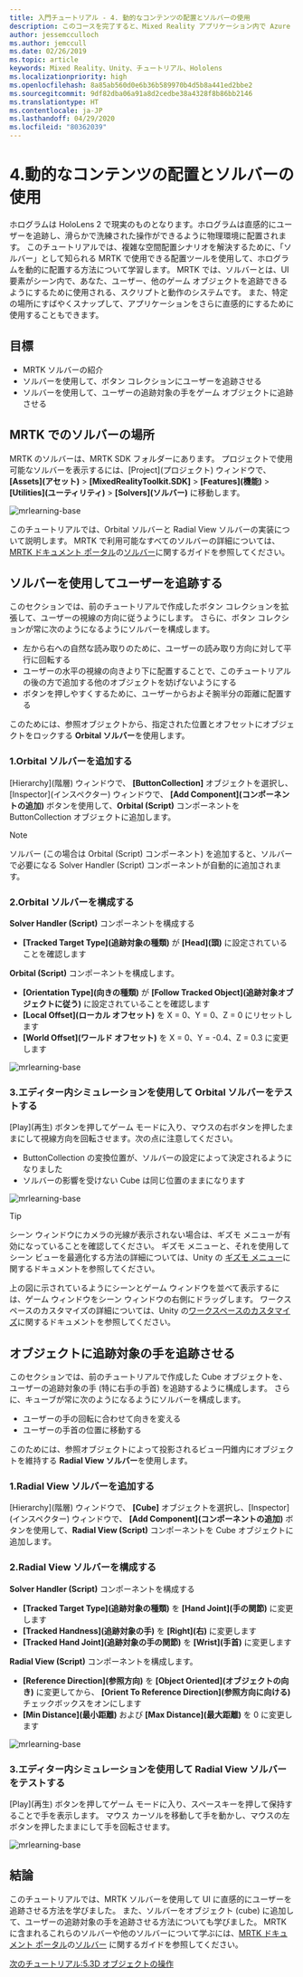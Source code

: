 ```yaml
---
title: 入門チュートリアル - 4. 動的なコンテンツの配置とソルバーの使用
description: このコースを完了すると、Mixed Reality アプリケーション内で Azure 顔認識を実装する方法を学習することができます。
author: jessemcculloch
ms.author: jemccull
ms.date: 02/26/2019
ms.topic: article
keywords: Mixed Reality、Unity、チュートリアル、Hololens
ms.localizationpriority: high
ms.openlocfilehash: 8a85ab560d0e6b36b589970b4d5b8a441ed2bbe2
ms.sourcegitcommit: 9df82dba06a91a8d2cedbe38a4328f8b86bb2146
ms.translationtype: HT
ms.contentlocale: ja-JP
ms.lasthandoff: 04/29/2020
ms.locfileid: "80362039"
---
```

# <a name="4-placing-dynamic-content-and-using-solvers"></a>4.動的なコンテンツの配置とソルバーの使用
<!-- Consider renaming to 'Placing dynamic content using Solvers' -->

ホログラムは HoloLens 2 で現実のものとなります。ホログラムは直感的にユーザーを追跡し、滑らかで洗練された操作ができるように物理環境に配置されます。 このチュートリアルでは、複雑な空間配置シナリオを解決するために、「ソルバー」として知られる MRTK で使用できる配置ツールを使用して、ホログラムを動的に配置する方法について学習します。 MRTK では、ソルバーとは、UI 要素がシーン内で、あなた、ユーザー、他のゲーム オブジェクトを追跡できるようにするために使用される、スクリプトと動作のシステムです。 また、特定の場所にすばやくスナップして、アプリケーションをさらに直感的にするために使用することもできます。

## <a name="objectives"></a>目標

* MRTK ソルバーの紹介
* ソルバーを使用して、ボタン コレクションにユーザーを追跡させる
* ソルバーを使用して、ユーザーの追跡対象の手をゲーム オブジェクトに追跡させる

## <a name="location-of-solvers-in-the-mrtk"></a>MRTK でのソルバーの場所

 MRTK のソルバーは、MRTK SDK フォルダーにあります。 プロジェクトで使用可能なソルバーを表示するには、[Project]\(プロジェクト\) ウィンドウで、 **[Assets]\(アセット\)**  >  **[MixedRealityToolkit.SDK]**  >  **[Features]\(機能\)**  >  **[Utilities]\(ユーティリティ\)**  >  **[Solvers]\(ソルバー\)** に移動します。

![mrlearning-base](images/mrlearning-base/tutorial3-section1-step1-1.png)

このチュートリアルでは、Orbital ソルバーと Radial View ソルバーの実装について説明します。 MRTK で利用可能なすべてのソルバーの詳細については、[MRTK ドキュメント ポータル](https://microsoft.github.io/MixedRealityToolkit-Unity/README.html)の[ソルバー](https://microsoft.github.io/MixedRealityToolkit-Unity/Documentation/README_Solver.html)に関するガイドを参照してください。

## <a name="use-a-solver-to-follow-the-user"></a>ソルバーを使用してユーザーを追跡する
<!-- Consider renaming to 'Use a Solver to have an object follow the user' -->

このセクションでは、前のチュートリアルで作成したボタン コレクションを拡張して、ユーザーの視線の方向に従うようにします。 さらに、ボタン コレクションが常に次のようになるようにソルバーを構成します。

* 左から右への自然な読み取りのために、ユーザーの読み取り方向に対して平行に回転する
* ユーザーの水平の視線の向きより下に配置することで、このチュートリアルの後の方で追加する他のオブジェクトを妨げないようにする
* ボタンを押しやすくするために、ユーザーからおよそ腕半分の距離に配置する

このためには、参照オブジェクトから、指定された位置とオフセットにオブジェクトをロックする **Orbital ソルバー**を使用します。

### <a name="1-add-the-orbital-solver"></a>1.Orbital ソルバーを追加する

[Hierarchy]\(階層\) ウィンドウで、 **[ButtonCollection]** オブジェクトを選択し、[Inspector]\(インスペクター\) ウィンドウで、 **[Add Component]\(コンポーネントの追加\)** ボタンを使用して、**Orbital (Script)** コンポーネントを ButtonCollection オブジェクトに追加します。

> [!NOTE]
> ソルバー (この場合は Orbital (Script) コンポーネント) を追加すると、ソルバーで必要になる Solver Handler (Script) コンポーネントが自動的に追加されます。

### <a name="2-configure-the-orbital-solver"></a>2.Orbital ソルバーを構成する

**Solver Handler (Script)** コンポーネントを構成する

* **[Tracked Target Type]\(追跡対象の種類\)** が **[Head]\(頭\)** に設定されていることを確認します

**Orbital (Script)** コンポーネントを構成します。

* **[Orientation Type]\(向きの種類\)** が **[Follow Tracked Object]\(追跡対象オブジェクトに従う\)** に設定されていることを確認します
* **[Local Offset]\(ローカル オフセット\)** を X = 0、Y = 0、Z = 0 にリセットします
* **[World Offset]\(ワールド オフセット\)** を X = 0、Y = -0.4、Z = 0.3 に変更します

![mrlearning-base](images/mrlearning-base/tutorial3-section2-step2-1.png)

### <a name="3-test-the-orbital-solver-using-the-in-editor-simulation"></a>3.エディター内シミュレーションを使用して Orbital ソルバーをテストする

[Play]\(再生\) ボタンを押してゲーム モードに入り、マウスの右ボタンを押したままにして視線方向を回転させます。次の点に注意してください。

* ButtonCollection の変換位置が、ソルバーの設定によって決定されるようになりました
* ソルバーの影響を受けない Cube は同じ位置のままになります

![mrlearning-base](images/mrlearning-base/tutorial3-section2-step3-1.png)

> [!TIP]
> シーン ウィンドウにカメラの光線が表示されない場合は、ギズモ メニューが有効になっていることを確認してください。 ギズモ メニューと、それを使用してシーン ビューを最適化する方法の詳細については、Unity の <a href="https://docs.unity3d.com/Manual/GizmosMenu.html" target="_blank">ギズモ メニュー</a>に関するドキュメントを参照してください。
>
> 上の図に示されているようにシーンとゲーム ウィンドウを並べて表示するには、ゲーム ウィンドウをシーン ウィンドウの右側にドラッグします。 ワークスペースのカスタマイズの詳細については、Unity の<a href="https://docs.unity3d.com/Manual/CustomizingYourWorkspace.html" target="_blank">ワークスペースのカスタマイズ</a>に関するドキュメントを参照してください。

## <a name="enabling-objects-to-follow-tracked-hands"></a>オブジェクトに追跡対象の手を追跡させる

このセクションでは、前のチュートリアルで作成した Cube オブジェクトを、ユーザーの追跡対象の手 (特に右手の手首) を追跡するように構成します。 さらに、キューブが常に次のようになるようにソルバーを構成します。

* ユーザーの手の回転に合わせて向きを変える
* ユーザーの手首の位置に移動する

このためには、参照オブジェクトによって投影されるビュー円錐内にオブジェクトを維持する **Radial View ソルバー**を使用します。

### <a name="1-add-the-radial-view-solver"></a>1.Radial View ソルバーを追加する

[Hierarchy]\(階層\) ウィンドウで、 **[Cube]** オブジェクトを選択し、[Inspector]\(インスペクター\) ウィンドウで、 **[Add Component]\(コンポーネントの追加\)** ボタンを使用して、**Radial View (Script)** コンポーネントを Cube オブジェクトに追加します。

### <a name="2-configure-the-radial-view-solver"></a>2.Radial View ソルバーを構成する

**Solver Handler (Script)** コンポーネントを構成する

* **[Tracked Target Type]\(追跡対象の種類\)** を **[Hand Joint]\(手の関節\)** に変更します
* **[Tracked Handness]\(追跡対象の手\)** を **[Right]\(右\)** に変更します
* **[Tracked Hand Joint]\(追跡対象の手の関節\)** を **[Wrist]\(手首\)** に変更します

**Radial View (Script)** コンポーネントを構成します。

* **[Reference Direction]\(参照方向\)** を **[Object Oriented]\(オブジェクトの向き\)** に変更してから、 **[Orient To Reference Direction]\(参照方向に向ける\)** チェックボックスをオンにします
* **[Min Distance]\(最小距離\)** および **[Max Distance]\(最大距離\)** を 0 に変更します

![mrlearning-base](images/mrlearning-base/tutorial3-section3-step2-1.png)

### <a name="3-test-the-radial-view-solver-using-the-in-editor-simulation"></a>3.エディター内シミュレーションを使用して Radial View ソルバーをテストする

[Play]\(再生\) ボタンを押してゲーム モードに入り、スペースキーを押して保持することで手を表示します。 マウス カーソルを移動して手を動かし、マウスの左ボタンを押したままにして手を回転させます。

![mrlearning-base](images/mrlearning-base/tutorial3-section3-step3-1.png)

## <a name="congratulations"></a>結論

このチュートリアルでは、MRTK ソルバーを使用して UI に直感的にユーザーを追跡させる方法を学びました。 また、ソルバーをオブジェクト (cube) に追加して、ユーザーの追跡対象の手を追跡させる方法についても学びました。 MRTK に含まれるこれらのソルバーや他のソルバーについて学ぶには、[MRTK ドキュメント ポータル](https://microsoft.github.io/MixedRealityToolkit-Unity/README.html)の[ソルバー](https://microsoft.github.io/MixedRealityToolkit-Unity/Documentation/README_Solver.html) に関するガイドを参照してください。

[次のチュートリアル:5.3D オブジェクトの操作](mrlearning-base-ch4.md)
